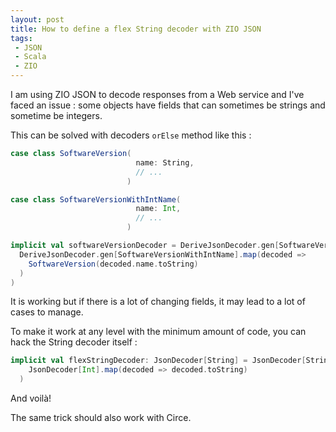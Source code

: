 ```yaml
---
layout: post
title: How to define a flex String decoder with ZIO JSON
tags:
 - JSON
 - Scala
 - ZIO
---
```


I am using ZIO JSON to decode responses from a Web service and I've faced an issue : some objects have fields that can sometimes be strings and sometime be integers.

This can be solved with decoders `orElse` method like this : 

```scala
case class SoftwareVersion(
                            name: String,
                            // ...
                          )

case class SoftwareVersionWithIntName(
                            name: Int,
                            // ...
                          )

implicit val softwareVersionDecoder = DeriveJsonDecoder.gen[SoftwareVersion].orElse(
  DeriveJsonDecoder.gen[SoftwareVersionWithIntName].map(decoded =>
    SoftwareVersion(decoded.name.toString)
  )
)
```

It is working but if there is a lot of changing fields, it may lead to a lot of cases to manage.

To make it work at any level with the minimum amount of code, you can hack the String decoder itself : 

```scala
implicit val flexStringDecoder: JsonDecoder[String] = JsonDecoder[String].orElse(
    JsonDecoder[Int].map(decoded => decoded.toString)
  )
```
And voilà! 

The same trick should also work with Circe.
